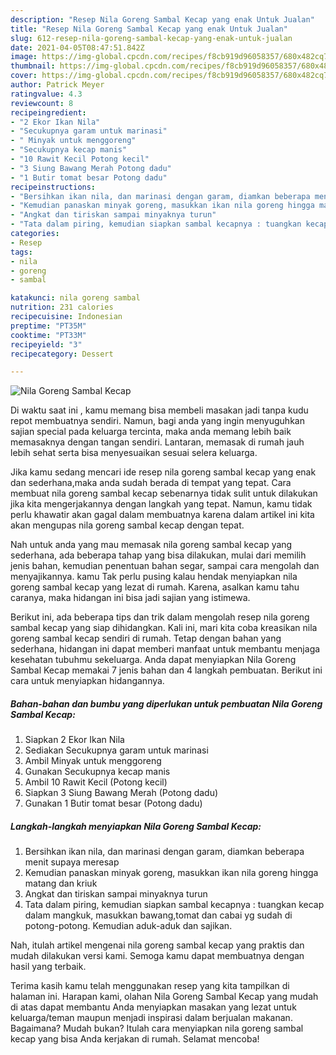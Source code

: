 ```yaml
---
description: "Resep Nila Goreng Sambal Kecap yang enak Untuk Jualan"
title: "Resep Nila Goreng Sambal Kecap yang enak Untuk Jualan"
slug: 612-resep-nila-goreng-sambal-kecap-yang-enak-untuk-jualan
date: 2021-04-05T08:47:51.842Z
image: https://img-global.cpcdn.com/recipes/f8cb919d96058357/680x482cq70/nila-goreng-sambal-kecap-foto-resep-utama.jpg
thumbnail: https://img-global.cpcdn.com/recipes/f8cb919d96058357/680x482cq70/nila-goreng-sambal-kecap-foto-resep-utama.jpg
cover: https://img-global.cpcdn.com/recipes/f8cb919d96058357/680x482cq70/nila-goreng-sambal-kecap-foto-resep-utama.jpg
author: Patrick Meyer
ratingvalue: 4.3
reviewcount: 8
recipeingredient:
- "2 Ekor Ikan Nila"
- "Secukupnya garam untuk marinasi"
- " Minyak untuk menggoreng"
- "Secukupnya kecap manis"
- "10 Rawit Kecil Potong kecil"
- "3 Siung Bawang Merah Potong dadu"
- "1 Butir tomat besar Potong dadu"
recipeinstructions:
- "Bersihkan ikan nila, dan marinasi dengan garam, diamkan beberapa menit supaya meresap"
- "Kemudian panaskan minyak goreng, masukkan ikan nila goreng hingga matang dan kriuk"
- "Angkat dan tiriskan sampai minyaknya turun"
- "Tata dalam piring, kemudian siapkan sambal kecapnya : tuangkan kecap dalam mangkuk, masukkan bawang,tomat dan cabai yg sudah di potong-potong. Kemudian aduk-aduk dan sajikan."
categories:
- Resep
tags:
- nila
- goreng
- sambal

katakunci: nila goreng sambal 
nutrition: 231 calories
recipecuisine: Indonesian
preptime: "PT35M"
cooktime: "PT33M"
recipeyield: "3"
recipecategory: Dessert

---
```



![Nila Goreng Sambal Kecap](https://img-global.cpcdn.com/recipes/f8cb919d96058357/680x482cq70/nila-goreng-sambal-kecap-foto-resep-utama.jpg)

Di waktu  saat ini , kamu memang bisa membeli masakan jadi tanpa kudu repot membuatnya sendiri. Namun, bagi anda yang ingin menyuguhkan sajian special pada keluarga tercinta, maka anda memang lebih baik memasaknya dengan tangan sendiri. Lantaran, memasak di rumah jauh lebih sehat serta bisa menyesuaikan sesuai selera keluarga.

Jika kamu sedang mencari ide resep nila goreng sambal kecap yang enak dan sederhana,maka anda sudah berada di tempat yang tepat. Cara membuat nila goreng sambal kecap  sebenarnya tidak sulit untuk dilakukan jika kita mengerjakannya dengan langkah yang tepat. Namun, kamu tidak perlu khawatir akan gagal dalam membuatnya 
karena dalam artikel ini kita akan mengupas nila goreng sambal kecap dengan tepat.  



Nah untuk anda yang mau memasak nila goreng sambal kecap yang sederhana, ada beberapa tahap yang bisa dilakukan, mulai dari memilih jenis bahan, kemudian penentuan bahan segar, sampai cara mengolah dan menyajikannya. kamu Tak perlu pusing kalau hendak menyiapkan nila goreng sambal kecap yang lezat di rumah. Karena, asalkan kamu  tahu caranya, maka hidangan ini bisa jadi sajian yang istimewa.

Berikut ini, ada beberapa tips dan trik dalam mengolah resep nila goreng sambal kecap yang siap dihidangkan. Kali ini, mari kita coba kreasikan nila goreng sambal kecap sendiri di rumah. Tetap dengan bahan yang sederhana, hidangan ini dapat memberi manfaat untuk membantu menjaga kesehatan tubuhmu sekeluarga. Anda dapat menyiapkan Nila Goreng Sambal Kecap memakai 7 jenis bahan dan 4 langkah pembuatan. Berikut ini cara untuk menyiapkan hidangannya.

<!--inarticleads1-->

##### Bahan-bahan dan bumbu yang diperlukan untuk pembuatan Nila Goreng Sambal Kecap:

1. Siapkan 2 Ekor Ikan Nila
1. Sediakan Secukupnya garam untuk marinasi
1. Ambil  Minyak untuk menggoreng
1. Gunakan Secukupnya kecap manis
1. Ambil 10 Rawit Kecil (Potong kecil)
1. Siapkan 3 Siung Bawang Merah (Potong dadu)
1. Gunakan 1 Butir tomat besar (Potong dadu)




<!--inarticleads2-->

##### Langkah-langkah menyiapkan Nila Goreng Sambal Kecap:

1. Bersihkan ikan nila, dan marinasi dengan garam, diamkan beberapa menit supaya meresap
1. Kemudian panaskan minyak goreng, masukkan ikan nila goreng hingga matang dan kriuk
1. Angkat dan tiriskan sampai minyaknya turun
1. Tata dalam piring, kemudian siapkan sambal kecapnya : tuangkan kecap dalam mangkuk, masukkan bawang,tomat dan cabai yg sudah di potong-potong. Kemudian aduk-aduk dan sajikan.




Nah, itulah artikel mengenai  nila goreng sambal kecap  yang praktis dan mudah dilakukan versi kami. Semoga kamu dapat membuatnya dengan hasil yang terbaik. 

Terima kasih kamu telah menggunakan resep yang kita tampilkan di halaman ini. Harapan kami, olahan  Nila Goreng Sambal Kecap yang mudah di atas dapat membantu Anda menyiapkan masakan yang lezat untuk keluarga/teman maupun menjadi inspirasi dalam berjualan makanan. Bagaimana? Mudah bukan? Itulah cara menyiapkan nila goreng sambal kecap yang bisa Anda kerjakan di rumah. Selamat mencoba!

